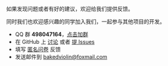 如果发现问题或者有好的建议，欢迎给我们提供反馈。

同时我们也欢迎感兴趣的同学加入我们，一起参与其他项目的开发。

- QQ 群 **498047164**，[点击加群](https://jq.qq.com/?_wv=1027&k=QlH7QdFx)
- 在 GitHub 上 [讨论](https://github.com/QingLianJie/Lab/discussions) 或者 [提 Issues](https://github.com/QingLianJie/Lab/issues)
- 填写 [匿名问卷](https://wj.qq.com/s2/9542270/79ad/) 反馈
- 发送邮件到 [bakedviolin@foxmail.com](mailto:bakedviolin@foxmail.com)
